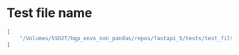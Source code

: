 # Test file name

```json
[
    "/Volumes/SSD2T/bgp_envs_non_pandas/repos/fastapi_5/tests/test_filter_pydantic_sub_model.py"
]
```

